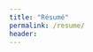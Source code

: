 ```yaml
---
title: "Résumé"
permalink: /resume/
header:
---
```


<object data="{{ site.url }}/assets/19BM6JP47_CV_inmaking.pdf" width="1080" height="1920" type='application/pdf'/>
